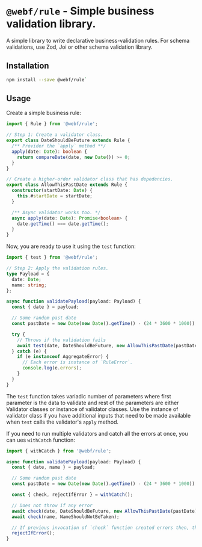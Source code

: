 # `@webf/rule` - Simple business validation library.

A simple library to write declarative business-validation rules. For schema validations, use Zod, Joi or other schema validation library.

## Installation

```bash
npm install --save @webf/rule`
```

## Usage

Create a simple business rule:

```ts
import { Rule } from '@webf/rule';

// Step 1: Create a validator class.
export class DateShouldBeFuture extends Rule {
  /** Provider the `apply` method **/
  apply(date: Date): boolean {
    return compareDate(date, new Date()) >= 0;
  }
}

// Create a higher-order validator class that has depedencies.
export class AllowThisPastDate extends Rule {
  constructor(startDate: Date) {
    this.#startDate = startDate;
  }

  /** Async validator works too. */
  async apply(date: Date): Promise<boolean> {
    date.getTime() === date.getTime();
  }
}
```

Now, you are ready to use it using the `test` function:

```ts
import { test } from '@webf/rule';

// Step 2: Apply the validation rules.
type Payload = {
  date: Date;
  name: string;
};

async function validatePayload(payload: Payload) {
  const { date } = payload;

  // Some random past date
  const pastDate = new Date(new Date().getTime() - (24 * 3600 * 1000));

  try {
    // Throws if the validation fails
    await test(date, DateShouldBeFuture, new AllowThisPastDate(pastDate));
  } catch (e) {
    if (e instanceof AggregateError) {
      // Each error is instance of `RuleError`.
      console.log(e.errors);
    }
  }
}
```
The `test` function takes variadic number of parameters where first parameter is the data to validate and rest of the parameters are either Validator classes or instance of validator classes. Use the instance of validator class if you have additional inputs that need to be made available when `test` calls the validator's `apply` method.

If you need to run multiple validators and catch all the errors at once, you can ues `withCatch` function:

```ts
import { withCatch } from '@webf/rule';

async function validatePayload(payload: Payload) {
  const { date, name } = payload;

  // Some random past date
  const pastDate = new Date(new Date().getTime() - (24 * 3600 * 1000));

  const { check, rejectIfError } = withCatch();

  // Does not throw if any error
  await check(date, DateShouldBeFuture, new AllowThisPastDate(pastDate));
  await check(name, NameShouldNotBeTaken);

  // If previous invocation of `check` function created errors then, throw.
  rejectIfError();
}
```
